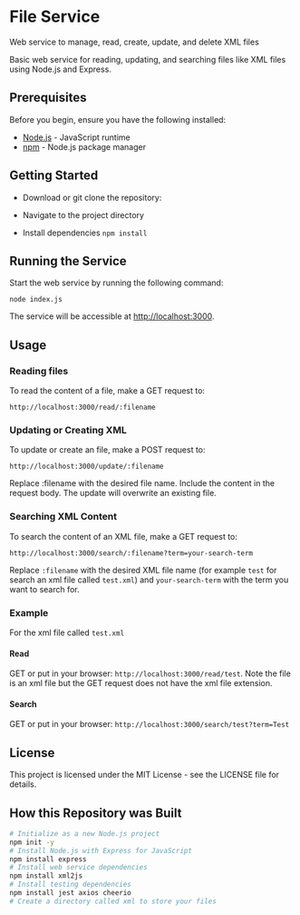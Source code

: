 # File Service

Web service to manage, read, create, update, and delete XML files

Basic web service for reading, updating, and searching files like XML files using Node.js and Express.

## Prerequisites

Before you begin, ensure you have the following installed:

- [Node.js](https://nodejs.org/) - JavaScript runtime
- [npm](https://www.npmjs.com/) - Node.js package manager

## Getting Started

- Download or git clone the repository:
- Navigate to the project directory

- Install dependencies `npm install`

## Running the Service

Start the web service by running the following command:

`node index.js`

The service will be accessible at <http://localhost:3000>.

## Usage

### Reading files

To read the content of a file, make a GET request to:

`http://localhost:3000/read/:filename`

### Updating or Creating XML

To update or create an file, make a POST request to:

`http://localhost:3000/update/:filename`

Replace :filename with the desired file name. Include the content in the request body. The update will overwrite an existing file.

### Searching XML Content

To search the content of an XML file, make a GET request to:

`http://localhost:3000/search/:filename?term=your-search-term`

Replace `:filename` with the desired XML file name (for example `test` for search an xml file called `test.xml`) and `your-search-term` with the term you want to search for.

### Example

For the xml file called `test.xml`

#### Read

GET or put in your browser: `http://localhost:3000/read/test`. Note the file is an xml file but the GET request does not have the xml file extension.

#### Search

GET or put in your browser: `http://localhost:3000/search/test?term=Test`

## License

This project is licensed under the MIT License - see the LICENSE file for details.

## How this Repository was Built

```sh
# Initialize as a new Node.js project
npm init -y
# Install Node.js with Express for JavaScript
npm install express
# Install web service dependencies
npm install xml2js
# Install testing dependencies
npm install jest axios cheerio
# Create a directory called xml to store your files
```
